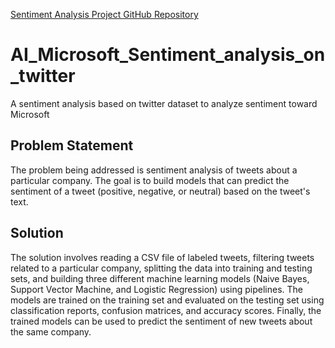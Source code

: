 [Sentiment Analysis Project GitHub Repository](https://github.com/ElieMuluke/AI_Microsoft_Sentiment_analysis_on_twitter)

# AI_Microsoft_Sentiment_analysis_on_twitter

A sentiment analysis based on twitter dataset to analyze sentiment toward Microsoft

## Problem Statement

The problem being addressed is sentiment analysis of tweets about a particular company. The goal is to build models that can predict the sentiment of a tweet (positive, negative, or neutral) based on the tweet's text.

## Solution

The solution involves reading a CSV file of labeled tweets, filtering tweets related to a particular company, splitting the data into training and testing sets, and building three different machine learning models (Naive Bayes, Support Vector Machine, and Logistic Regression) using pipelines.
The models are trained on the training set and evaluated on the testing set using classification reports, confusion matrices, and accuracy scores. Finally, the trained models can be used to predict the sentiment of new tweets about the same company.
